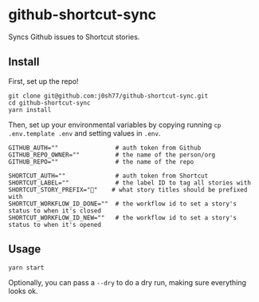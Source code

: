 # github-shortcut-sync

Syncs Github issues to Shortcut stories.

## Install

First, set up the repo!
```
git clone git@github.com:j0sh77/github-shortcut-sync.git
cd github-shortcut-sync
yarn install
```

Then, set up your environmental variables by copying running `cp .env.template .env` and setting values in `.env`.
```
GITHUB_AUTH=""                # auth token from Github
GITHUB_REPO_OWNER=""          # the name of the person/org
GITHUB_REPO=""                # the name of the repo

SHORTCUT_AUTH=""              # auth token from Shortcut
SHORTCUT_LABEL=""             # the label ID to tag all stories with
SHORTCUT_STORY_PREFIX="🔄"    # what story titles should be prefixed with
SHORTCUT_WORKFLOW_ID_DONE=""  # the workflow id to set a story's status to when it's closed
SHORTCUT_WORKFLOW_ID_NEW=""   # the workflow id to set a story's status to when it's opened
```

## Usage

```
yarn start
```

Optionally, you can pass a `--dry` to do a dry run, making sure everything looks ok.
